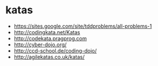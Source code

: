 katas
=====

 - https://sites.google.com/site/tddproblems/all-problems-1
 - http://codingkata.net/Katas
 - http://codekata.pragprog.com
 - http://cyber-dojo.org/
 - http://ccd-school.de/coding-dojo/
 - http://agilekatas.co.uk/katas/
